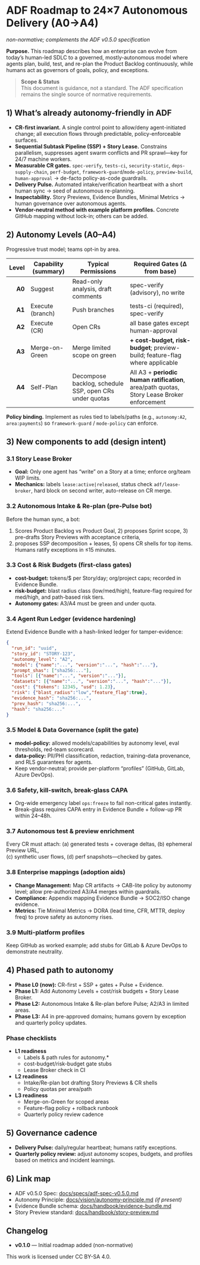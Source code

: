 # ADF Roadmap to 24×7 Autonomous Delivery (A0→A4)
_non-normative; complements the ADF v0.5.0 specification_

**Purpose.** This roadmap describes how an enterprise can evolve from today’s human-led SDLC to a governed, mostly-autonomous model where agents plan, build, test, and re-plan the Product Backlog continuously, while humans act as governors of goals, policy, and exceptions.

> **Scope & Status**  
> This document is guidance, not a standard. The ADF specification remains the single source of normative requirements.

## 1) What’s already autonomy-friendly in ADF
- **CR-first invariant.** A single control point to allow/deny agent-initiated change; all execution flows through predictable, policy-enforceable surfaces.
- **Sequential Subtask Pipeline (SSP) + Story Lease.** Constrains parallelism, suppresses agent swarm conflicts and PR sprawl—key for 24/7 machine workers.
- **Measurable CR gates.** `spec-verify`, `tests-ci`, `security-static`, `deps-supply-chain`, `perf-budget`, `framework-guard`/`mode-policy`, `preview-build`, `human-approval` → de-facto policy-as-code guardrails.
- **Delivery Pulse.** Automated intake/verification heartbeat with a short human sync → seed of autonomous re-planning.
- **Inspectability.** Story Previews, Evidence Bundles, Minimal Metrics → human governance over autonomous agents.
- **Vendor-neutral method with example platform profiles.** Concrete GitHub mapping without lock-in; others can be added.

## 2) Autonomy Levels (A0–A4)
Progressive trust model; teams opt-in by area.

| Level | Capability (summary) | Typical Permissions | Required Gates (Δ from base) |
|------:|----------------------|---------------------|------------------------------|
| **A0** | Suggest | Read-only analysis, draft comments | spec-verify (advisory), no write |
| **A1** | Execute (branch) | Push branches | tests-ci (required), spec-verify |
| **A2** | Execute (CR) | Open CRs | all base gates except human-approval |
| **A3** | Merge-on-Green | Merge limited scope on green | **+ cost-budget, risk-budget**; preview-build; feature-flag where applicable |
| **A4** | Self-Plan | Decompose backlog, schedule SSP, open CRs under quotas | All A3 + **periodic human ratification**, area/path quotas, Story Lease Broker enforcement |

**Policy binding.** Implement as rules tied to labels/paths (e.g., `autonomy:A2`, `area:payments`) so `framework-guard` / `mode-policy` can enforce.

## 3) New components to add (design intent)
### 3.1 Story Lease Broker
- **Goal:** Only one agent has “write” on a Story at a time; enforce org/team WIP limits.  
- **Mechanics:** labels `lease:active|released`, status check `adf/lease-broker`, hard block on second writer, auto-release on CR merge.

### 3.2 Autonomous Intake & Re-plan (pre-Pulse bot)
Before the human sync, a bot:
1) Scores Product Backlog vs Product Goal, 2) proposes Sprint scope, 3) pre-drafts Story Previews with acceptance criteria,  
4) proposes SSP decomposition + leases, 5) opens CR shells for top items. Humans ratify exceptions in ≤15 minutes.

### 3.3 Cost & Risk Budgets (first-class gates)
- **cost-budget:** tokens/$ per Story/day; org/project caps; recorded in Evidence Bundle.  
- **risk-budget:** blast radius class (low/med/high), feature-flag required for med/high, and path-based risk tiers.  
- **Autonomy gates:** A3/A4 must be green and under quota.

### 3.4 Agent Run Ledger (evidence hardening)
Extend Evidence Bundle with a hash-linked ledger for tamper-evidence:

```json
{
  "run_id": "uuid",
  "story_id": "STORY-123",
  "autonomy_level": "A2",
  "model": {"name":"...", "version":"...", "hash":"..."},
  "prompt_shas": ["sha256:..."],
  "tools": [{"name":"...", "version":"..."}],
  "datasets": [{"name":"...", "version":"...", "hash":"..."}],
  "cost": {"tokens": 12345, "usd": 1.23},
  "risk": {"blast_radius":"low","feature_flag":true},
  "evidence_hash": "sha256:...",
  "prev_hash": "sha256:...",
  "hash": "sha256:..."
} 
```

### 3.5 Model & Data Governance (split the gate)
- **model-policy:** allowed models/capabilities by autonomy level, eval thresholds, red-team scorecard.
- **data-policy:** PII/PHI classification, redaction, training-data provenance, and RLS guarantees for agents.
- Keep vendor-neutral; provide per-platform “profiles” (GitHub, GitLab, Azure DevOps).

### 3.6 Safety, kill-switch, break-glass CAPA
- Org-wide emergency label `ops:freeze` to fail non-critical gates instantly.
- Break-glass requires CAPA entry in Evidence Bundle + follow-up PR within 24–48h.

### 3.7 Autonomous test & preview enrichment
Every CR must attach: (a) generated tests + coverage deltas, (b) ephemeral Preview URL,  
(c) synthetic user flows, (d) perf snapshots—checked by gates.

### 3.8 Enterprise mappings (adoption aids)
- **Change Management:** Map CR artifacts → CAB-lite policy by autonomy level; allow pre-authorized A3/A4 merges within guardrails.
- **Compliance:** Appendix mapping Evidence Bundle → SOC2/ISO change evidence.
- **Metrics:** Tie Minimal Metrics → DORA (lead time, CFR, MTTR, deploy freq) to prove safety as autonomy rises.

### 3.9 Multi-platform profiles
Keep GitHub as worked example; add stubs for GitLab & Azure DevOps to demonstrate neutrality.

## 4) Phased path to autonomy
- **Phase L0 (now):** CR-first + SSP + gates + Pulse + Evidence.
- **Phase L1:** Add Autonomy Levels + cost/risk budgets + Story Lease Broker.
- **Phase L2:** Autonomous Intake & Re-plan before Pulse; A2/A3 in limited areas.
- **Phase L3:** A4 in pre-approved domains; humans govern by exception and quarterly policy updates.

### Phase checklists
- **L1 readiness**  
  - Labels & path rules for autonomy.*  
  - cost-budget/risk-budget gate stubs  
  - Lease Broker check in CI
- **L2 readiness**  
  - Intake/Re-plan bot drafting Story Previews & CR shells  
  - Policy quotas per area/path
- **L3 readiness**  
  - Merge-on-Green for scoped areas  
  - Feature-flag policy + rollback runbook  
  - Quarterly policy review cadence

## 5) Governance cadence
- **Delivery Pulse:** daily/regular heartbeat; humans ratify exceptions.
- **Quarterly policy review:** adjust autonomy scopes, budgets, and profiles based on metrics and incident learnings.

## 6) Link map
- ADF v0.5.0 Spec: [docs/specs/adf-spec-v0.5.0.md](../specs/adf-spec-v0.5.0.md)
- Autonomy Principle: [docs/vision/autonomy-principle.md](../vision/autonomy-principle.md) _(if present)_
- Evidence Bundle schema: [docs/handbook/evidence-bundle.md](../handbook/evidence-bundle.md)
- Story Preview standard: [docs/handbook/story-preview.md](../handbook/story-preview.md)

## Changelog
- **v0.1.0** — Initial roadmap added (non-normative)

This work is licensed under CC BY-SA 4.0.
